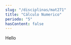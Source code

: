 ```yaml
---
slug: "/disciplinas/mat271"
title: "Cálculo Numerico"
periodo: "5"
hasContent: false
---
```


Hello
